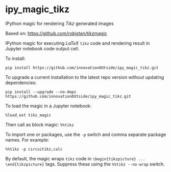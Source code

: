 # ipy_magic_tikz

IPython magic for rendering *Tikz* generated images

Based on: https://github.com/robjstan/tikzmagic

IPython magic for executing *LaTeX* `tikz` code and rendering result in Jupyter notebook code output cell.

To install:

`pip install https://github.com/innovationOUtside/ipy_magic_tikz.git`

To upgrade a current installation to the latest repo version without updating dependencies:

`pip install --upgrade --no-deps https://github.com/innovationOUtside/ipy_magic_tikz.git`

To load the magic in a Jupyter notebook:

`%load_ext tikz_magic`

Then call as block magic: `%%tikz`

To import one or packages, use the `-p` switch and comma separate package names. For example:

`%%tikz -p circuitikz,calc`

By default, the magic wraps `tikz` code in `\begin{tikzpicture} ... \end{tikzpicture}` tags. Suppress these using the `%%tikz --no-wrap` switch.